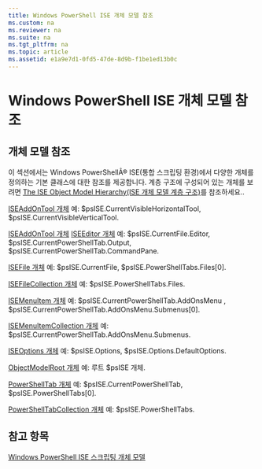 ```yaml
---
title: Windows PowerShell ISE 개체 모델 참조
ms.custom: na
ms.reviewer: na
ms.suite: na
ms.tgt_pltfrm: na
ms.topic: article
ms.assetid: e1a9e7d1-0fd5-47de-8d9b-f1be1ed13b0c
---
```

# Windows PowerShell ISE 개체 모델 참조
  
## 개체 모델 참조
 이 섹션에서는 Windows PowerShellÂ® ISE(통합 스크립팅 환경)에서 다양한 개체를 정의하는 기본 클래스에 대한 참조를 제공합니다. 계층 구조에 구성되어 있는 개체를 보려면 [The ISE Object Model Hierarchy(ISE 개체 모델 계층 구조)](The-ISE-Object-Model-Hierarchy.md)를 참조하세요..

 [ISEAddOnTool 개체](The-ISEAddOnTool-Object.md)
 예: $psISE.CurrentVisibleHorizontalTool, $psISE.CurrentVisibleVerticalTool.

 [ISEAddOnTool 개체](The-ISEAddOnTool-Object.md)
  [ISEEditor 개체](The-ISEEditor-Object.md)
 예: $psISE.CurrentFile.Editor, $psISE.CurrentPowerShellTab.Output, $psISE.CurrentPowerShellTab.CommandPane.

 [ISEFile 개체](The-ISEFile-Object.md)
 예: $psISE.CurrentFile, $psISE.PowerShellTabs.Files\[0\].

 [ISEFileCollection 개체](The-ISEFileCollection-Object.md)
 예: $psISE.PowerShellTabs.Files.

 [ISEMenuItem 개체](The-ISEMenuItem-Object.md)
 예: $psISE.CurrentPowerShellTab.AddOnsMenu , $psISE.CurrentPowerShellTab.AddOnsMenu.Submenus\[0\].

 [ISEMenuItemCollection 개체](The-ISEMenuItemCollection-Object.md)
 예: $psISE.CurrentPowerShellTab.AddOnsMenu.Submenus.

 [ISEOptions 개체](The-ISEOptions-Object.md)
 예: $psISE.Options, $psISE.Options.DefaultOptions.

 [ObjectModelRoot 개체](The-ObjectModelRoot-Object.md)
 예: 루트 $psISE 개체.

 [PowerShellTab 개체](The-PowerShellTab-Object.md)
 예: $psISE.CurrentPowerShellTab, $psISE.PowerShellTabs\[0\].

 [PowerShellTabCollection 개체](The-PowerShellTabCollection-Object.md)
 예: $psISE.PowerShellTabs.

## 참고 항목
 [Windows PowerShell ISE 스크립팅 개체 모델](The-Windows-PowerShell-ISE-Scripting-Object-Model.md)

  


<!--HONumber=May16_HO2-->


